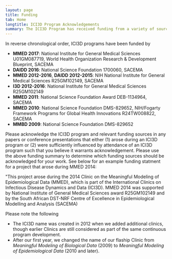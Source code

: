 ```yaml
---
layout: page
title: Funding
tab: Home
longtitle: ICI3D Program Acknowledgements
summary: The ICI3D Program has received funding from a variety of sources. Participants are requested to acknowledge both the overall program and the funding for the year/s they attended.
---
```


In reverse chronological order, ICI3D programs have been funded by

* **MMED 2017**: National Institute for General Medical Sciences U01GM087719, World Health Organization Research & Development
  Blueprint, SACEMA
* **DAIDD 2016**: National Science Foundation 1700060, SACEMA
* **MMED 2012-2016**, **DAIDD 2012-2015**: NIH National Institute for General Medical Sciences R25GM102149, SACEMA
* **I3D 2012-2016**: National Institute for General Medical Sciences R25GM102149
* **MMED 2011**: National Science Foundation Award DEB-1134964, SACEMA
* **MMED 2010**: National Science Foundation DMS-829652, NIH/Fogarty Framework Programs for Global
  Health Innovations R24TW008822, SACEMA
* **MMBD 2009**: National Science Foundation DMS-829652


Please acknowledge the ICI3D program and relevant funding sources in
any papers or conference presentations that either (1) arose during an
ICI3D program or (2) were sufficiently influenced by attendance of an
ICI3D program such that you believe it warrants
acknowledgement. Please use the above funding summary to determine
which funding sources should be acknowledged for your work. See below for an
example funding statment for a project that arose during MMED 2014:

"This project arose during the 2014 Clinic on the Meaningful Modeling
of Epidemiological Data (MMED), which is part of the International
Clinics on Infectious Disease Dynamics and Data (ICI3D). MMED 2014 was
supported by National Institute of General Medical Sciences award
R25GM102149 and by the South African DST-NRF Centre of Excellence in
Epidemiological Modelling and Analysis (SACEMA)

Please note the following
* The ICI3D name was created in 2012 when we added additional clinics,
though earlier Clinics are still considered as part of the same continuous program
development.
* After our first year, we changed the name of our flaship Clinic from
*Meaningful Modeling of Biological Data* (2009) to *Meaningful Modeling of Epidemiological Data* (2010 and later).
